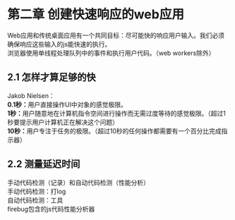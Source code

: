 # 第二章 创建快速响应的web应用

Web应用和传统桌面应用有一个共同目标：尽可能快的响应用户输入。我们必须确保响应这些输入的js能快速的执行。<br>
浏览器使用单线程处理队列中的事件和执行用户代码。（web workers除外）

## 2.1 怎样才算足够的快
Jakob Nielsen：<br>
<b>0.1秒：</b>用户直接操作UI中对象的感觉极限。<br>
<b>1秒：</b>用户随意地在计算机指令空间进行操作而无需过度等待的感觉极限。（超过1秒要提示用户计算机正在解决这个问题）<br>
<b>10秒：</b>用户专注于任务的极限。（超过10秒的任何操作都需要有一个百分比完成指示器）

## 2.2 测量延迟时间
手动代码检测（记录）和自动代码检测（性能分析）<br>
手动代码检测：打log <br>
自动代码检测：工具 <br>
firebug包含的js代码性能分析器
